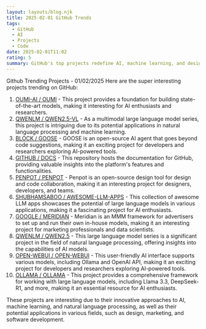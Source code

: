 ```yaml
---
layout: layouts/blog.njk
title: 2025-02-01 GitHub Trends
tags:
  - GitHub
  - AI
  - Projects
  - Code
date: 2025-02-01T11:02
rating: 5
summary: GitHub's top projects redefine AI, machine learning, and design, with **OUMI-AI**, **QWENLM**, and **PENPOT** leading the charge, building state-of-the-art models, pushing multimodal boundaries, and unlocking open-source design tools, alongside other innovators like **BLOCK**, **GITHUB**, and **GOOGLE**, driving the future of tech with comprehensive frameworks, natural language processing, and user-friendly AI interfaces, shaping the world with each new line of code.
---
```

Github Trending Projects - 01/02/2025
Here are the super interesting projects trending on GitHub:
1. [OUMI-AI / OUMI](https://github.com/oumi-ai/oumi "OUMI-AI has 523 stars") - This project provides a foundation for building state-of-the-art models, making it interesting for AI enthusiasts and researchers.
2. [QWENLM / QWEN2.5-VL](https://github.com/QwenLM/Qwen2.5-VL "QWENLM has 5,640 stars") - As a multimodal large language model series, this project is intriguing due to its potential applications in natural language processing and machine learning.
3. [BLOCK / GOOSE](https://github.com/block/goose "BLOCK has 4,779 stars") - GOOSE is an open-source AI agent that goes beyond code suggestions, making it an exciting project for developers and researchers exploring AI-powered tools.
4. [GITHUB / DOCS](https://github.com/github/docs "GITHUB has 16,833 stars") - This repository hosts the documentation for GitHub, providing valuable insights into the platform's features and functionalities.
5. [PENPOT / PENPOT](https://github.com/penpot/penpot "PENPOT has 34,962 stars") - Penpot is an open-source design tool for design and code collaboration, making it an interesting project for designers, developers, and teams.
6. [SHUBHAMSABOO / AWESOME-LLM-APPS](https://github.com/Shubhamsaboo/awesome-llm-apps "SHUBHAMSABOO has 14,058 stars") - This collection of awesome LLM apps showcases the potential of large language models in various applications, making it a fascinating project for AI enthusiasts.
7. [GOOGLE / MERIDIAN](https://github.com/google/meridian "GOOGLE has 537 stars") - Meridian is an MMM framework for advertisers to set up and run their own in-house models, making it an interesting project for marketing professionals and data scientists.
8. [QWENLM / QWEN2.5](https://github.com/QwenLM/Qwen2.5 "QWENLM has 14,206 stars") - This large language model series is a significant project in the field of natural language processing, offering insights into the capabilities of AI models.
9. [OPEN-WEBUI / OPEN-WEBUI](https://github.com/open-webui/open-webui "OPEN-WEBUI has 64,670 stars") - This user-friendly AI interface supports various models, including Ollama and OpenAI API, making it an exciting project for developers and researchers exploring AI-powered tools.
10. [OLLAMA / OLLAMA](https://github.com/ollama/ollama "OLLAMA has 116,673 stars") - This project provides a comprehensive framework for working with large language models, including Llama 3.3, DeepSeek-R1, and more, making it an essential resource for AI enthusiasts.

These projects are interesting due to their innovative approaches to AI, machine learning, and natural language processing, as well as their potential applications in various fields, such as design, marketing, and software development.



